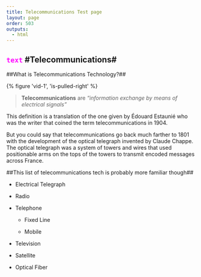 ```yaml
---
title: Telecommunications Test page
layout: page
order: 503
outputs:
  - html
---
```

<code style="color : magenta">text</code>
#Telecommunications#
----------
##What is Telecommunications Technology?##

{% figure 'vid-1', 'is-pulled-right' %}

>**Telecommunications** are _“information exchange by means of electrical signals”_

This definition is a translation of the one given by Édouard Estaunié who was the writer that coined the term telecommunications in 1904.

But you could say that telecommunications go back much farther to 1801 with the development of the optical telegraph invented by Claude Chappe. The optical telegraph was a system of towers and wires that used positionable arms on the tops of the towers to transmit encoded messages across France.

##This list of telecommunications tech is probably more familiar though##

- Electrical Telegraph

- Radio

- Telephone
  
  - Fixed Line
  
  - Mobile

- Television

- Satellite

- Optical Fiber
